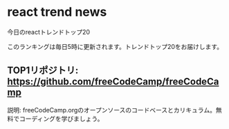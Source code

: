 # react trend news

今日のreactトレンドトップ20

このランキングは毎日5時に更新されます。トレンドトップ20をお届けします。

## TOP1リポジトリ: https://github.com/freeCodeCamp/freeCodeCamp

説明: freeCodeCamp.orgのオープンソースのコードベースとカリキュラム。無料でコーディングを学びましょう。

